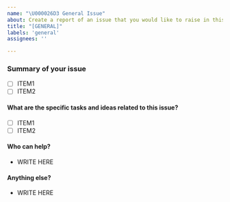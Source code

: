 ```yaml
---
name: "\U000026D3 General Issue"
about: Create a report of an issue that you would like to raise in this repository
title: "[GENERAL]"
labels: 'general'
assignees: ''

---
```

<!-- Thank you for contributing. 
These HTML commments will not render in the issue, but you can delete them once you've read them if you prefer! -->

### Summary of your issue
<!-- Use this section to clearly and concisely describe the issue you would like to raise in this repository. 
We suggest using bullets (indicated by * or -) or checkboxes [ ] (filled checkbox [x]) here -->

- [ ] ITEM1
- [ ] ITEM2

#### What are the specific tasks and ideas related to this issue?
<!-- Please discuss your issues in soncise tasks and ideas that one can contribute to solve this issue. 
We suggest using bullets (indicated by * or -) or checkboxes [ ] (filled checkbox [x]) here -->

- [ ] ITEM1
- [ ] ITEM2

#### Who can help?
<!-- Name of the person or person with specific skills. 
We suggest using bullets (indicated by * or -). -->

- WRITE HERE

#### Anything else?
<!-- Anything else you would like to add here. 
We suggest using bullets (indicated by * or -). -->

- WRITE HERE
